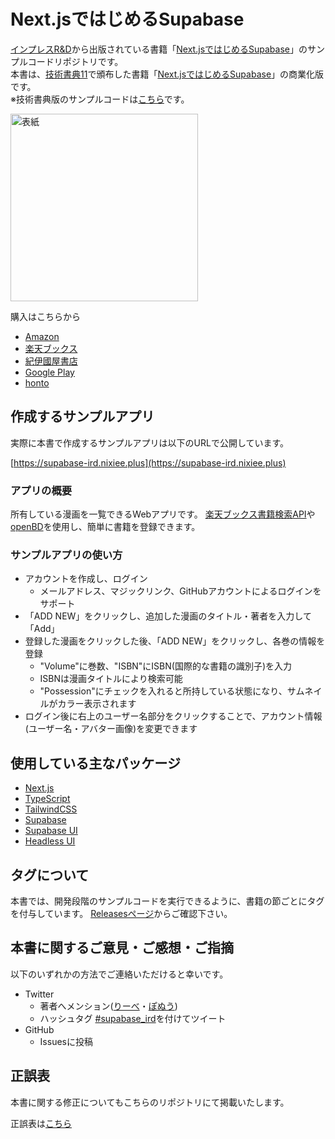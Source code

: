 # Next.jsではじめるSupabase

[インプレスR&D](https://www.impressrd.jp/)から出版されている書籍「[Next.jsではじめるSupabase](https://nextpublishing.jp/book/14025.html)」のサンプルコードリポジトリです。  
本書は、[技術書典11](https://techbookfest.org/)で頒布した書籍「[Next.jsではじめるSupabase](https://techbookfest.org/product/5379695388393472?productVariantID=4808144628744192)」の商業化版です。  
※技術書典版のサンプルコードは[こちら](https://github.com/NiXieePlus/supabase-manga-list-sample)です。

<img src="https://m.media-amazon.com/images/I/512rpWZAnOL._SY346_.jpg" alt="表紙" width=300>

購入はこちらから

- [Amazon](https://www.amazon.co.jp/gp/product/B09LM3DCY3/ref=as_li_tf_tl?ie=UTF8&camp=247&creative=1211&creativeASIN=B09LM3DCY3&linkCode=as2&tag=impressrd-1-22)
- [楽天ブックス](https://books.rakuten.co.jp/rk/17e1a7ba2d253ec5b9d5c2e611ac9987/?l-id=search-c-item-text-01)
- [紀伊國屋書店](https://www.kinokuniya.co.jp/f/dsg-08-EK-1086812)
- [Google Play](https://play.google.com/store/books/details/Next_js%E3%81%A7%E3%81%AF%E3%81%98%E3%82%81%E3%82%8BSupabase?id=aqpNEAAAQBAJ)
- [honto](https://honto.jp/netstore/pd-book_31333987.html)

## 作成するサンプルアプリ

実際に本書で作成するサンプルアプリは以下のURLで公開しています。

[https://supabase-ird.nixiee.plus](https://supabase-ird.nixiee.plus)

### アプリの概要

所有している漫画を一覧できるWebアプリです。
[楽天ブックス書籍検索API](https://webservice.rakuten.co.jp/api/booksbooksearch/)や[openBD](https://openbd.jp/)を使用し、簡単に書籍を登録できます。

### サンプルアプリの使い方

- アカウントを作成し、ログイン
  - メールアドレス、マジックリンク、GitHubアカウントによるログインをサポート
- 「ADD NEW」をクリックし、追加した漫画のタイトル・著者を入力して「Add」
- 登録した漫画をクリックした後、「ADD NEW」をクリックし、各巻の情報を登録
  - "Volume"に巻数、"ISBN"にISBN(国際的な書籍の識別子)を入力
  - ISBNは漫画タイトルにより検索可能
  - "Possession"にチェックを入れると所持している状態になり、サムネイルがカラー表示されます
- ログイン後に右上のユーザー名部分をクリックすることで、アカウント情報(ユーザー名・アバター画像)を変更できます

## 使用している主なパッケージ

- [Next.js](https://nextjs.org/)
- [TypeScript](https://www.typescriptlang.org/)
- [TailwindCSS](https://tailwindcss.com/)
- [Supabase](https://supabase.io/)
- [Supabase UI](https://ui.supabase.io/)
- [Headless UI](https://headlessui.dev/)

## タグについて

本書では、開発段階のサンプルコードを実行できるように、書籍の節ごとにタグを付与しています。
[Releasesページ](https://github.com/NiXieePlus/supabase-book-ird-sample/releases)からご確認下さい。

## 本書に関するご意見・ご感想・ご指摘

以下のいずれかの方法でご連絡いただけると幸いです。

- Twitter
  - 著者へメンション([りーべ](https://twitter.com/MagicalLiebe)・[ぽぬう](https://twitter.com/ponu77))
  - ハッシュタグ [#supabase_ird](https://twitter.com/intent/tweet?hashtags=supabase_ird)を付けてツイート
- GitHub
  - Issuesに投稿

## 正誤表

本書に関する修正についてもこちらのリポジトリにて掲載いたします。

正誤表は[こちら](book/errata.md)
